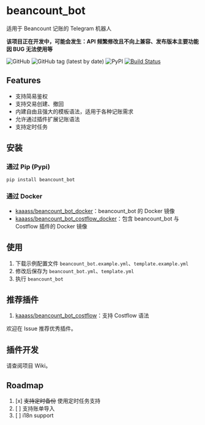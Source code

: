 # beancount_bot

适用于 Beancount 记账的 Telegram 机器人

**该项目正在开发中，可能会发生：API 频繁修改且不向上兼容、发布版本主要功能因 BUG 无法使用等**

![GitHub](https://img.shields.io/github/license/kaaass/beancount_bot)
![GitHub tag (latest by date)](https://img.shields.io/github/v/tag/kaaass/beancount_bot?color=green&label=version)
![PyPI](https://img.shields.io/pypi/v/beancount_bot)
[![Build Status](https://app.travis-ci.com/kaaass/beancount_bot.svg?branch=master)](https://app.travis-ci.com/kaaass/beancount_bot)

## Features

- 支持简易鉴权
- 支持交易创建、撤回
- 内建自由且强大的模板语法，适用于各种记账需求
- 允许通过插件扩展记账语法
- 支持定时任务

## 安装

### 通过 Pip (Pypi)

```shell
pip install beancount_bot
```

### 通过 Docker

- [kaaass/beancount_bot_docker](https://github.com/kaaass/beancount_bot_docker)：beancount_bot 的 Docker 镜像
- [kaaass/beancount_bot_costflow_docker](https://github.com/kaaass/beancount_bot_costflow_docker)：包含 beancount_bot 与 Costflow 插件的 Docker 镜像

## 使用

1. 下载示例配置文件 `beancount_bot.example.yml`、`template.example.yml`
2. 修改后保存为 `beancount_bot.yml`、`template.yml`
3. 执行 `beancount_bot`

## 推荐插件

1. [kaaass/beancount_bot_costflow](https://github.com/kaaass/beancount_bot_costflow)：支持 Costflow 语法

欢迎在 Issue 推荐优秀插件。

## 插件开发

请查阅项目 Wiki。

## Roadmap

1. [x] ~~支持定时备份~~ 使用定时任务支持
2. [ ] 支持账单导入
3. [ ] i18n support
